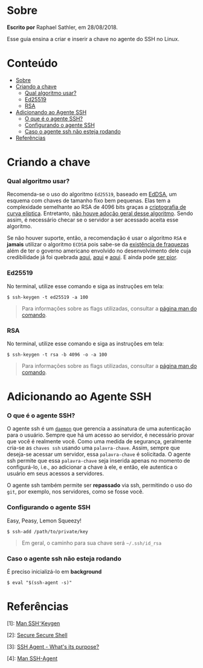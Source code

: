 # Sobre
**Escrito por** Raphael Sathler, em 28/08/2018.

Esse guia ensina a criar e inserir a chave no agente do SSH no Linux. 

# Conteúdo
- [Sobre](#sobre)
- [Criando a chave](#criando-a-chave)
    - [Qual algoritmo usar?](#qual-algoritmo-usar)
    - [Ed25519](#ed25519)
    - [RSA](#rsa)
- [Adicionando ao Agente SSH](#adicionando-ao-agente-ssh)
    - [O que é o agente SSH?](#o-que-%C3%A9-o-agente-ssh)
    - [Configurando o agente SSH](#configurando-o-agente-ssh)
    - [Caso o agente ssh não esteja rodando](#caso-o-agente-ssh-n%C3%A3o-esteja-rodando)
- [Referências](#refer%C3%AAncias)

# Criando a chave

### Qual algoritmo usar?

Recomenda-se o uso do algoritmo `Ed25519`, baseado em [EdDSA](https://en.wikipedia.org/wiki/EdDSA), um esquema com chaves de tamanho fixo bem pequenas. Elas tem a complexidade semelhante ao RSA de 4096 bits graças a [criptografia de curva elíptica](https://en.wikipedia.org/wiki/Elliptic-curve_cryptography). Entretanto, [não houve adoção geral desse algoritmo](https://ianix.com/pub/ed25519-deployment.html). Sendo assim, é necessário checar se o servidor a ser acessado aceita esse algoritmo.

Se não houver suporte, então, a recomendação é usar o algoritmo `RSA` e **jamais** utilizar o algoritmo `ECDSA` pois sabe-se da [existência de fraquezas](https://en.wikipedia.org/wiki/Elliptic_Curve_Digital_Signature_Algorithm#Security) além de ter o governo americano envolvido no desenvolvimento dele cuja credibilidade já foi quebrada [aqui](https://www.schneier.com/blog/archives/2007/11/the_strange_sto.html), [aqui](https://www.scientificamerican.com/article/nsa-nist-encryption-scandal/) e [aqui](https://www.schneier.com/blog/archives/2013/09/the_nsa_is_brea.html#c1675929). E ainda pode [ser pior](http://www.spiegel.de/international/germany/inside-the-nsa-s-war-on-internet-security-a-1010361.html).

### Ed25519

No terminal, utilize esse comando e siga as instruções em tela:

```
$ ssh-keygen -t ed25519 -a 100
```
> Para informações sobre as flags utilizadas, consultar a [página man do comando](http://man7.org/linux/man-pages/man1/ssh-keygen.1.html).


### RSA

No terminal, utilize esse comando e siga as instruções em tela:

```
$ ssh-keygen -t rsa -b 4096 -o -a 100
```
> Para informações sobre as flags utilizadas, consultar a [página man do comando](http://man7.org/linux/man-pages/man1/ssh-keygen.1.html).

# Adicionando ao Agente SSH

### O que é o agente SSH?

O agente ssh é um [`daemon`](http://www.linfo.org/daemon.html) que gerencia a assinatura de uma autenticação para o usuário. Sempre que há um acesso ao servidor, é necessário provar que você é realmente você. 
Como uma medida de segurança, geralmente cria-se as `chaves ssh` usando uma `palavra-chave`. Assim, sempre que deseja-se acessar um servidor, essa `palavra-chave` é solicitada. O agente ssh permite que essa `palavra-chave` seja inserida apenas no momento de configurá-lo, i.e., ao adicionar a chave à ele, e então, ele autentica o usuário em seus acessos a servidores.

O agente ssh também permite ser **repassado** via ssh, permitindo o uso do `git`, por exemplo, nos servidores, como se fosse você.

### Configurando o agente SSH

Easy, Peasy, Lemon Squeezy!

```
$ ssh-add /path/to/private/key
```

> Em geral, o caminho para sua chave será `~/.ssh/id_rsa`

### Caso o agente ssh não esteja rodando

É preciso inicializá-lo em **background**

```
$ eval "$(ssh-agent -s)"
```

# Referências

[1]: [Man SSH⁻Keygen](http://man7.org/linux/man-pages/man1/ssh-keygen.1.html)

[2]: [Secure Secure Shell](https://stribika.github.io/2015/01/04/secure-secure-shell.html)

[3]: [SSH Agent - What's its purpose?](https://unix.stackexchange.com/a/72558)

[4]: [Man SSH-Agent](https://man.openbsd.org/ssh-agent)
